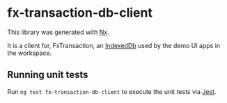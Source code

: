 # fx-transaction-db-client

This library was generated with [Nx](https://nx.dev).

It is a client for, FxTransaction, an [IndexedDb](https://developer.mozilla.org/en-US/docs/Web/API/IndexedDB_API) used by the demo UI apps in the workspace.

## Running unit tests

Run `ng test fx-transaction-db-client` to execute the unit tests via [Jest](https://jestjs.io).
